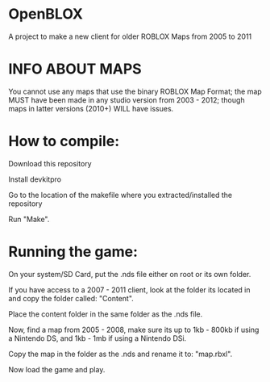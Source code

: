 # OpenBLOX
 A project to make a new client for older ROBLOX Maps from 2005 to 2011
 
# INFO ABOUT MAPS
You cannot use any maps that use the binary ROBLOX Map Format; the map MUST have been made in any studio version from 2003 - 2012;
though maps in latter versions (2010+) WILL have issues.

# How to compile:
Download this repository

Install devkitpro

Go to the location of the makefile where you extracted/installed the repository

Run "Make".

# Running the game:
On your system/SD Card, put the .nds file either on root or its own folder.

If you have access to a 2007 - 2011 client, look at the folder its located in and copy the folder called: "Content".

Place the content folder in the same folder as the .nds file.

Now, find a map from 2005 - 2008, make sure its up to 1kb - 800kb if using a Nintendo DS, and 1kb - 1mb if using a Nintendo DSi.

Copy the map in the folder as the .nds and rename it to: "map.rbxl".

Now load the game and play.